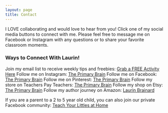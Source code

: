 ```yaml
---
layout: page
title: Contact
---
```


I LOVE collaborating and would love to hear from you! Click one of my social media buttons to connect with me. Please feel free to message me on Facebook or Instagram with any questions or to share your favorite classroom moments.

### Ways to Connect With Laurin!
Join my email list to receive weekly tips and freebies: [Grab a FREE Activity Here](https://theprimarybrain.com/menu/email-list/)
Follow me on Instagram: [The Primary Brain](https://www.instagram.com/theprimarybrain)
Follow me on Facebook: [The Primary Brain](https://www.facebook.com/theprimarybrain)
Follow me on Pinterest: [The Primary Brain](https://www.pinterest.com/theprimarybrain/)
Follow my store on Teachers Pay Teachers: [The Primary Brain](https://www.teacherspayteachers.com/store/the-primary-brain)
Follow my shop on Etsy: [The Primary Brain](https://www.etsy.com/shop/ThePrimaryBrain)
Follow my author journey on Amazon: [Laurin Brainard](https://www.amazon.com/stores/Laurin-Brainard/author/B07RGHLS92?ref=sr_ntt_srch_lnk_12&sr=1-12&isDramIntegrated=true&shoppingPortalEnabled=true)

If you are a parent to a 2 to 5 year old child, you can also join our private Facebook community: [Teach Your Littles at Home](https://www.facebook.com/groups/1277293075961826)